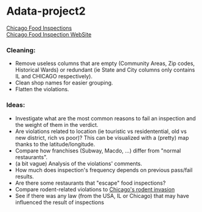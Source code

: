 # Adata-project2  
[Chicago Food Inspections](https://www.kaggle.com/chicago/chicago-food-inspections#food-inspections.csv)  
[Chicago Food Inspection WebSite](https://www.chicago.gov/city/en/depts/cdph/provdrs/healthy_restaurants/svcs/food_protection_program.html)  

### Cleaning:

* Remove useless columns that are empty (Community Areas, Zip codes, Historical Wards) or redundant (ie State and City columns only contains IL and CHICAGO respectively).
* Clean shop names for easier grouping.
* Flatten the violations.

### Ideas:

* Investigate what are the most common reasons to fail an inspection and the weight of them in the verdict.
* Are violations related to location (ie touristic vs residentential, old vs new district, rich vs poor)? This can be visualized with a (pretty) map thanks to the latitude/longitude.
* Compare how franchises (Subway, Macdo, ...) differ from "normal restaurants".
* (a bit vague) Analysis of the violations' comments.
* How much does inspection's frequency depends on previous pass/fail results.
* Are there some restaurants that "escape" food inspections?
* Compare rodent-related violations to [Chicago's rodent invasion](https://southsideweekly.com/i-smell-a-rat/)
* See if there was any law (from the USA, IL or Chicago) that may have influenced the result of inspections
